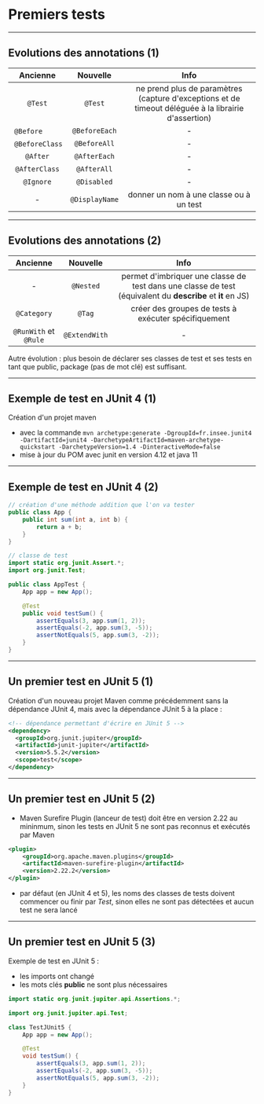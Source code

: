 # Premiers tests

----

## Evolutions des annotations (1)

| Ancienne              | Nouvelle       | Info  |
| :---:                 | :---:          | :---: |
| `@Test`               | `@Test`        | ne prend plus de paramètres (capture d'exceptions et de timeout déléguée à la librairie d'assertion) |
| `@Before     `        | `@BeforeEach`  | -     |
| `@BeforeClass`        | `@BeforeAll`   | -     |
| `@After`              | `@AfterEach`   | -     |
|  `@AfterClass`        | `@AfterAll`    | -     |
| `@Ignore`             | `@Disabled`    | -     |
| -                     | `@DisplayName` | donner un nom à une classe ou à un test |

----

## Evolutions des annotations (2)

| Ancienne              | Nouvelle       | Info  |
| :---:                 | :---:          | :---: |
| -                     | `@Nested`      | permet d'imbriquer une classe de test dans une classe de test (équivalent du **describe** et **it** en JS) |
| `@Category`           | `@Tag`         | créer des groupes de tests à exécuter spécifiquement |
| `@RunWith` et `@Rule` | `@ExtendWith`  | -     |

Autre évolution : plus besoin de déclarer ses classes de test et ses tests en tant que public, package (pas de mot clé) est suffisant.

----

## Exemple de test en JUnit 4 (1)

Création d'un projet maven
- avec la commande `mvn archetype:generate -DgroupId=fr.insee.junit4 -DartifactId=junit4 -DarchetypeArtifactId=maven-archetype-quickstart -DarchetypeVersion=1.4 -DinteractiveMode=false`
- mise à jour du POM avec junit en version 4.12 et java 11

----

## Exemple de test en JUnit 4 (2)

```java
// création d'une méthode addition que l'on va tester
public class App {
    public int sum(int a, int b) {
        return a + b;
    }
}

// classe de test
import static org.junit.Assert.*;
import org.junit.Test;

public class AppTest {
    App app = new App();

    @Test
    public void testSum() {
        assertEquals(3, app.sum(1, 2));
        assertEquals(-2, app.sum(3, -5));
        assertNotEquals(5, app.sum(3, -2));
    }
}
```

----

## Un premier test en JUnit 5 (1)

Création d'un nouveau projet Maven comme précédemment sans la dépendance JUnit 4, mais avec la dépendance JUnit 5 à la place :

```xml
<!-- dépendance permettant d'écrire en JUnit 5 -->
<dependency>
  <groupId>org.junit.jupiter</groupId>
  <artifactId>junit-jupiter</artifactId>
  <version>5.5.2</version>
  <scope>test</scope>
</dependency>
```

----

## Un premier test en JUnit 5 (2)

- Maven Surefire Plugin (lanceur de test) doit être en version 2.22 au mininmum, sinon les tests en JUnit 5 ne sont pas reconnus et exécutés par Maven

```xml
<plugin>
    <groupId>org.apache.maven.plugins</groupId>
    <artifactId>maven-surefire-plugin</artifactId>
    <version>2.22.2</version>
</plugin>
```

- par défaut (en JUnit 4 et 5), les noms des classes de tests doivent commencer ou finir par *Test*, sinon elles ne sont pas détectées et aucun test ne sera lancé

----

## Un premier test en JUnit 5 (3)

Exemple de test en JUnit 5 :
- les imports ont changé
- les mots clés **public** ne sont plus nécessaires

```java
import static org.junit.jupiter.api.Assertions.*;

import org.junit.jupiter.api.Test;

class TestJUnit5 {
    App app = new App();

    @Test
    void testSum() {
        assertEquals(3, app.sum(1, 2));
        assertEquals(-2, app.sum(3, -5));
        assertNotEquals(5, app.sum(3, -2));
    }
}
```
